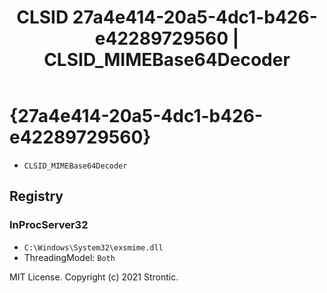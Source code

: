 ﻿---
title: "CLSID 27a4e414-20a5-4dc1-b426-e42289729560 | CLSID_MIMEBase64Decoder"
excerpt: What is COM-Object CLSID 27a4e414-20a5-4dc1-b426-e42289729560?
---

# {27a4e414-20a5-4dc1-b426-e42289729560}

* `CLSID_MIMEBase64Decoder`

## Registry


### InProcServer32

* `C:\Windows\System32\exsmime.dll`
* ThreadingModel: `Both`

MIT License. Copyright (c) 2021 Strontic.


